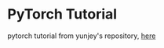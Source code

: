 # PyTorch Tutorial
pytorch tutorial from yunjey's repository, [here](https://github.com/yunjey/pytorch-tutorial)
